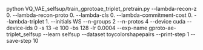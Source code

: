 python VQ_VAE_selfsup/train_gprotoae_triplet_pretrain.py --lambda-recon-z 0. --lambda-recon-proto 0. --lambda-cls 0. --lambda-commitment-cost 0. --lambda-triplet 1. --initials WS --n-groups 2 --n-protos 4 --device cuda --device-ids 0 -s 13 -e 100 -bs 128 -lr 0.0004 --exp-name gproto-ae-triplet_selfsup --learn selfsup --dataset toycolorshapepairs --print-step 1 --save-step 10